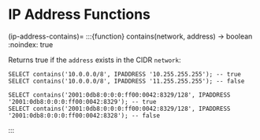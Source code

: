 # IP Address Functions

(ip-address-contains)=
:::{function} contains(network, address) -> boolean
:noindex: true

Returns true if the `address` exists in the CIDR `network`:

```
SELECT contains('10.0.0.0/8', IPADDRESS '10.255.255.255'); -- true
SELECT contains('10.0.0.0/8', IPADDRESS '11.255.255.255'); -- false

SELECT contains('2001:0db8:0:0:0:ff00:0042:8329/128', IPADDRESS '2001:0db8:0:0:0:ff00:0042:8329'); -- true
SELECT contains('2001:0db8:0:0:0:ff00:0042:8329/128', IPADDRESS '2001:0db8:0:0:0:ff00:0042:8328'); -- false
```
:::
